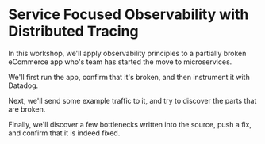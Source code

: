 # Service Focused Observability with Distributed Tracing

In this workshop, we'll apply observability principles to a partially broken eCommerce app who's team has started the move to microservices.

We'll first run the app, confirm that it's broken, and then instrument it with Datadog. 

Next, we'll send some example traffic to it, and try to discover the parts that are broken.

Finally, we'll discover a few bottlenecks written into the source, push a fix, and confirm that it is indeed fixed.

